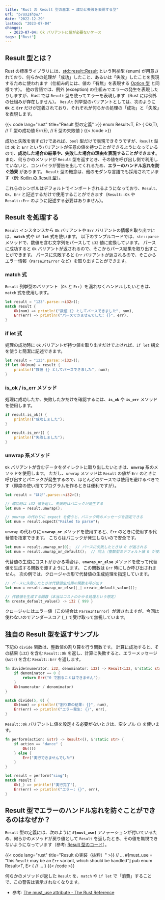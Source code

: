 ```yaml
---
title: "Rust の Result 型の基本 ─ 成功と失敗を表現する型"
url: "p/us2ahpw/"
date: "2022-12-29"
lastmod: "2023-07-04"
changes:
  - 2023-07-04: Ok バリアントに値が必要ないケース
tags: ["Rust"]
---
```


Result 型とは？
----

Rust の標準ライブラリには、[std::result::Result](https://doc.rust-lang.org/std/result/enum.Result.html) という列挙型 (enum) が用意されており、何らかの処理が「成功」したこと、あるいは「失敗」したことを表現するために使われます（仕組み的には、値の「有無」を表現する [Option 型](/p/9m6m5m3/) と同様です）。
他の言語では、例外 (exception) の仕組みでエラーの発生を表現したりしますが、Rust では `Result` 型を使ってエラーを表現します（Rust には例外の仕組みが存在しません）。
`Result` 列挙型のバリアントとしては、次のように __`Ok`__ と __`Err`__ だけが定義されており、それぞれが何らかの処理の「成功」と「失敗」を表現します。

{{< code lang="rust" title="Result 型の定義" >}}
enum Result<T, E> {
   Ok(T),   // T 型の成功値
   Err(E),  // E 型の失敗値
}
{{< /code >}}

成功と失敗を表すだけであれば、`bool` 型だけで表現できそうですが、`Result` 型は `Ok` と `Err` というバリアントが任意の値を持つことができるようになっているので、__成功した場合の結果や、失敗した場合の理由を表現することができます__。
また、何らかのメソッドが `Result` 型を返すとき、その値を呼び出し側で利用していないと、コンパイラが警告を出してくれるため、__エラーのハンドル忘れを防ぐ効果__ があります。
`Result` 型の概念は、他のモダンな言語でも採用されています（例: [Kotlin の Result 型](https://kotlinlang.org/api/latest/jvm/stdlib/kotlin/-result/)）。

これらのシンボルはデフォルトでインポートされるようになっており、`Result`、`Ok`、`Err` と記述するだけで使用することができます（`Result::Ok` や `Result::Err` のように記述する必要はありません）。


Result を処理する
----

`Result` インスタンスから `Ok` バリアントや `Err` バリアントの情報を取り出すには、__`match`__ 式や __`if let`__ 式を使います。
以下のサンプルコードでは、`str::parse` メソッドで、数値を含む文字列をパースして `i32` 値に変換しています。
パースに成功すると `Ok` バリアントが返されるので、そこからパース結果を取り出すことができます。
パースに失敗すると `Err` バリアントが返されるので、そこからエラー情報（`ParseIntError` など）を取り出すことができます。

### match 式

`Result` 列挙型のバリアント（`Ok` と `Err`）を漏れなくハンドルしたいときは、`match` 式を使用します。

```rust
let result = "123".parse::<i32>();
match result {
    Ok(num) => println!("数値 {} としてパースできました", num),
    Err(err) => println!("パースできませんでした: {}", err),
}
```

### if let 式

処理の成功時に `Ok` バリアントが持つ値を取り出すだけでよければ、`if let` 構文を使うと簡潔に記述できます。

```rust
let result = "123".parse::<i32>();
if let Ok(num) = result {
    println!("数値 {} としてパースできました", num);
}
```

### is_ok / is_err メソッド

処理に成功したか、失敗したかだけを確認するには、__`is_ok`__ や __`is_err`__ メソッドを使用します。

```rust
if result.is_ok() {
    println!("成功しました");
}

if result.is_err() {
    println!("失敗しました");
}
```

### unwrap 系メソッド

`Ok` バリアントが含むデータをダイレクトに取り出したいときは、__`unwrap`__ 系のメソッドを使用します。
ただし、`unwrap` メソッドは `Result` の値が `Err` のときに呼び出すとパニックが発生するので、ほとんどのケースでは使用を避けるべきです（即席の使い捨てプログラムを作るときは便利ですが）。

```rust
let result = "ほげ".parse::<i32>();

// 成功時は i32 値を返し、失敗時はパニックが発生する
let num = result.unwrap();

// unwrap の代わりに expect を使うと、パニック時のメッセージを指定できる
let num = result.expect("Failed to parse");
```

`unwrap` の代わりに __`unwrap_or`__ メソッドを使用すると、`Err` のときに使用する代替値を指定できます。
こちらはパニックが発生しないので安全です。

```rust
let num = result.unwrap_or(0);  // パースに失敗したときは 0 が返される
let num = result.unwrap_or_default();  // 同上（整数型のデフォルト値 0 が使われる）
```

代替値の生成にコストがかかる場合は、__`unwrap_or_else`__ メソッドを使って代替値を生成する関数を渡すようにします。
この関数は `Err` 時にしか呼び出されません。
次の例では、クロージャの形で代替値の生成処理を指定しています。

```rust
// パースに失敗したときは代替値生成用の関数を呼び出す
let num = result.unwrap_or_else(|_| create_default_value());

// 代替値を生成する関数（本当はコストのかかる処理という想定）
fn create_default_value() -> i32 { 999 }
```

クロージャにはエラー値（この場合は `ParseIntError`）が渡されますが、今回は使わないのでアンダースコア (`_`) で受け取って無視しています。


独自の Result 型を返すサンプル
----

下記の `divide` 関数は、整数値の割り算を行う関数です。
計算に成功すると、その結果 (`i32`) を含む `Result::Ok` を返し、計算に失敗すると、エラーメッセージ (`&str`) を含む `Result::Err` を返します。

```rust
fn divide(numerator: i32, denominator: i32) -> Result<i32, &'static str> {
    if denominator == 0 {
        return Err("0 で割ることはできません");
    }
    Ok(numerator / denominator)
}

match divide(5, 0) {
    Ok(num) => println!("割り算の結果: {}", num),
    Err(err) => println!("エラー発生: {}", err),
}
```

`Result::Ok` バリアントに値を設定する必要がないときは、空タプル __`()`__ を使います。

```rust
fn perform(action: &str) -> Result<(), &'static str> {
    if action == "dance" {
        Ok(())
    } else {
        Err("実行できませんでした")
    }
}

let result = perform("sing");
match result {
    Ok(_) => println!("実行完了"),
    Err(err) => println!("エラー: {}", err),
}
```


Result 型でエラーのハンドル忘れを防ぐことができるのはなぜか？
----

`Result` 型の定義には、次のように __`#[must_use]`__ アノテーションが付いているため、何らかのメソッドが戻り値として `Result` を返したとき、その値を無視できないようになっています（参考: [Result 型のコード](https://doc.rust-lang.org/src/core/result.rs.html#500)）。

{{< code lang="rust" title="Result の実装（抜粋）" >}}
// ...
#[must_use = "this `Result` may be an `Err` variant, which should be handled"]
pub enum Result<T, E> {
    // ...
}
{{< /code >}}

何らかのメソッドが返した `Result` を、`match` や `if let` で「消費」することで、この警告は表示されなくなります。

- 参考: [The must_use attribute - The Rust Reference](https://doc.rust-lang.org/reference/attributes/diagnostics.html#the-must_use-attribute)

